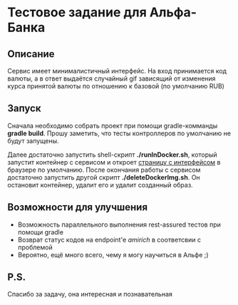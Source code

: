 # Тестовое задание для Альфа-Банка
## Описание
Сервис имеет минималистичный интерфейс. На вход принимается код валюты, а в ответ выдаётся случайный gif зависящий от изменения курса принятой валюты по отношению к базовой (по умолчанию RUB)

## Запуск
Сначала необходимо собрать проект при помощи gradle-комманды
__gradle build__.
Прошу заметить, что тесты контроллеров по умолчанию не будут запущены.

Далее достаточно запустить shell-скрипт
__./runInDocker.sh__,
который запустит контейнер с сервисом и откроет [страницу с интерфейсом](http://localhost:8080) в браузере по умолчанию. После окончания работы с сервисом достаточно запустить другой скрипт
__./deleteDockerImg.sh__.
Он остановит контейнер, удалит его и удалит созданный образ.

## Возможности для улучшения
* Возможность параллельного выполнения rest-assured тестов при помощи gradle
* Возврат статус кодов на endpoint'е _amirich_ в соответсвии с проблемой
* Вероятно, ещё много всего, чему я могу научиться в Альфе ;)

## P.S.
Спасибо за задачу, она интересная и познавательная
